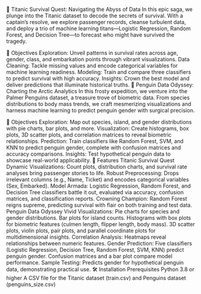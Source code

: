 🚢 Titanic Survival Quest: Navigating the Abyss of Data
In this epic saga, we plunge into the Titanic dataset to decode the secrets of survival. With a captain’s resolve, we explore passenger records, cleanse turbulent data, and deploy a trio of machine learning titans—Logistic Regression, Random Forest, and Decision Tree—to forecast who might have survived the tragedy.

🎯 Objectives
Exploration: Unveil patterns in survival rates across age, gender, class, and embarkation points through vibrant visualizations.
Data Cleaning: Tackle missing values and encode categorical variables for machine learning readiness.
Modeling: Train and compare three classifiers to predict survival with high accuracy.
Insights: Crown the best model and deliver predictions that illuminate historical truths.
🐧 Penguin Data Odyssey: Charting the Arctic Analytics
In this frosty expedition, we venture into the Palmer Penguins dataset, a treasure trove of biometric data. From species distributions to body mass trends, we craft mesmerizing visualizations and harness machine learning to predict penguin gender with surgical precision.

🎯 Objectives
Exploration: Map out species, island, and gender distributions with pie charts, bar plots, and more.
Visualization: Create histograms, box plots, 3D scatter plots, and correlation matrices to reveal biometric relationships.
Prediction: Train classifiers like Random Forest, SVM, and KNN to predict penguin gender, complete with confusion matrices and accuracy comparisons.
Insights: Test hypothetical penguin data to showcase real-world applicability.
🌟 Features
Titanic Survival Quest
Dynamic Visualizations: Count plots, distribution charts, and survival rate analyses bring passenger stories to life.
Robust Preprocessing: Drops irrelevant columns (e.g., Name, Ticket) and encodes categorical variables (Sex, Embarked).
Model Armada: Logistic Regression, Random Forest, and Decision Tree classifiers battle it out, evaluated via accuracy, confusion matrices, and classification reports.
Crowning Champion: Random Forest reigns supreme, predicting survival with flair on both training and test data.
Penguin Data Odyssey
Vivid Visualizations:
Pie charts for species and gender distributions.
Bar plots for island counts.
Histograms with box plots for biometric features (culmen length, flipper length, body mass).
3D scatter plots, violin plots, pair plots, and parallel coordinate plots for multidimensional insights.
Correlation Analysis: Heatmaps reveal relationships between numeric features.
Gender Prediction:
Five classifiers (Logistic Regression, Decision Tree, Random Forest, SVM, KNN) predict penguin gender.
Confusion matrices and a bar plot compare model performance.
Sample Testing: Predicts gender for hypothetical penguin data, demonstrating practical use.
🛠️ Installation
Prerequisites
Python 3.8 or higher
A CSV file for the Titanic dataset (train.csv) and Penguins dataset (penguins_size.csv)

